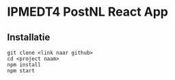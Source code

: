 # IPMEDT4 PostNL React App

## Installatie
```
git clone <link naar github>
cd <project naam>
npm install
npm start
```